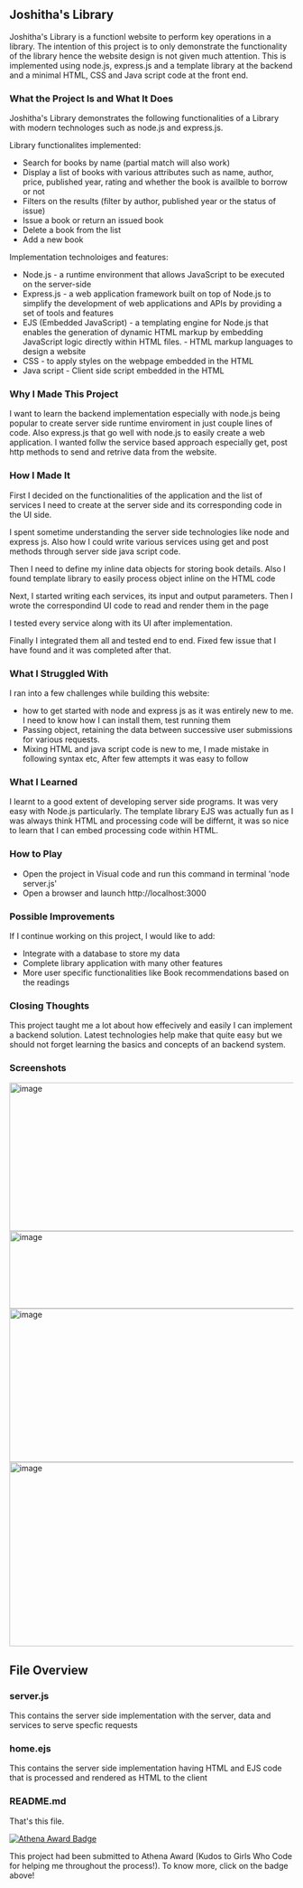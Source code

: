 ## Joshitha's Library

Joshitha's Library is a functionl website to perform key operations in a library. The intention of this project is to only demonstrate the functionality of the library hence the website design is not given much attention. This is implemented using node.js, express.js and a template library at the backend and a minimal HTML, CSS and Java script code at the front end.

### What the Project Is and What It Does

Joshitha's Library demonstrates the following functionalities of a Library with modern technologes such as node.js and express.js.

Library functionalites implemented:

- Search for books by name (partial match will also work)
- Display a list of books with various attributes such as name, author, price, published year, rating and whether the book is availble to borrow or not
- Filters on the results (filter by author, published year or the status of issue)
- Issue a book or return an issued book
- Delete a book from the list 
- Add a new book 

Implementation technoloiges and features:

- Node.js - a runtime environment that allows JavaScript to be executed on the server-side
- Express.js - a web application framework built on top of Node.js to simplify the development of web applications and APIs by providing a set of tools and features 
- EJS (Embedded JavaScript) - a templating engine for Node.js that enables the generation of dynamic HTML markup by embedding JavaScript logic directly within HTML files. - HTML markup languages to design a website
- CSS - to apply styles on the webpage embedded in the HTML
- Java script - Client side script embedded in the HTML

### Why I Made This Project

I want to learn the backend implementation especially with node.js being popular to create server side runtime enviroment in just couple lines of code. Also express.js that go well with node.js to easily create a web application. I wanted follw the service based approach especially get, post http methods to send and retrive data from the website. 

###  How I Made It

First I decided on the functionalities of the application and the list of services I need to create at the server side and its corresponding code in the UI side.

I spent sometime understanding the server side technologies like node and express js. Also how I could write various services using get and post methods through server side java script code. 

Then I need to define my inline data objects for storing book details. Also I found template library to easily process object inline on the HTML code

Next, I started writing each services, its input and output parameters. Then I wrote the correspondind UI code to read and render them in the page

I tested every service along with its UI after implementation. 

Finally I integrated them all and tested end to end. Fixed few issue that I have found and it was completed after that.

###  What I Struggled With

I ran into a few challenges while building this website:

- how to get started with node and express js as it was entirely new to me. I need to know how I can install them, test running them
- Passing object, retaining the data between successive user submissions for various requests.
- Mixing HTML and java script code is new to me, I made mistake in following syntax etc, After few attempts it was easy to follow
  
### What I Learned

I learnt to a good extent of developing server side programs. It was very easy with Node.js particularly. The template library EJS was actually fun as I was always think HTML and processing code will be differnt, it was so nice to learn that I can embed processing code within HTML. 

### How to Play

- Open the project in Visual code and run this command in terminal 'node server.js'
- Open a browser and launch http://localhost:3000
  
### Possible Improvements

If I continue working on this project, I would like to add:

- Integrate with a database to store my data
- Complete library application with many other features
- More user specific functionalities like Book recommendations based on the readings

### Closing Thoughts

This project taught me a lot about how effecively and easily I can implement a backend solution. Latest technologies help make that quite easy but we should not forget learning the basics and concepts of an backend system.

### Screenshots
<img width="850" height="263" alt="image" src="https://github.com/user-attachments/assets/4a63ab95-e9e7-438b-bd38-7670e63ab6cd" />
<img width="830" height="137" alt="image" src="https://github.com/user-attachments/assets/43eaa682-cba8-4ed3-aeec-72d431cfc76f" />
<img width="828" height="272" alt="image" src="https://github.com/user-attachments/assets/60264257-b6f9-4f9e-ab86-6d674f029953" />
<img width="839" height="326" alt="image" src="https://github.com/user-attachments/assets/71911f3a-ad5b-4766-8c98-75bd45d233fd" />

## File Overview

### server.js

This contains the server side implementation with the server, data and services to serve specfic requests

### home.ejs

This contains the server side implementation having HTML and EJS code that is processed and rendered as HTML to the client

### README.md

That's this file.   

[![Athena Award Badge](https://img.shields.io/endpoint?url=https%3A%2F%2Faward.athena.hackclub.com%2Fapi%2Fbadge)](https://award.athena.hackclub.com?utm_source=readme)

This project had been submitted to Athena Award (Kudos to Girls Who Code for helping me throughout the process!). To know more, click on the badge above!

